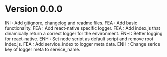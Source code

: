 # Version 0.0.0
INI : Add gitignore, changelog and readme files.
FEA : Add basic functionality.
FEA : Add react-native specific logger.
FEA : Add index.js that dinamically return a correct logger for the environment.
ENH : Better logging for react-native.
ENH : Set node script as default script and remove root index.js.
FEA : Add service_index to logger meta data.
ENH : Change serice key of logger meta to service_name.
